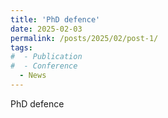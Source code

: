 ```yaml
---
title: 'PhD defence'
date: 2025-02-03
permalink: /posts/2025/02/post-1/
tags:
#  - Publication
#  - Conference
  - News
---
```


PhD defence
